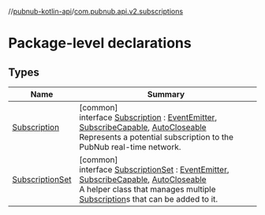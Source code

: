 //[pubnub-kotlin-api](../../index.md)/[com.pubnub.api.v2.subscriptions](index.md)

# Package-level declarations

## Types

| Name | Summary |
|---|---|
| [Subscription](-subscription/index.md) | [common]<br>interface [Subscription](-subscription/index.md) : [EventEmitter](../com.pubnub.api.v2.callbacks/-event-emitter/index.md), [SubscribeCapable](../../../../pubnub-kotlin/pubnub-kotlin-core-api/pubnub-kotlin-core-api/com.pubnub.api.v2.subscriptions/-subscribe-capable/index.md), [AutoCloseable](https://kotlinlang.org/api/core/kotlin-stdlib/kotlin/-auto-closeable/index.html)<br>Represents a potential subscription to the PubNub real-time network. |
| [SubscriptionSet](-subscription-set/index.md) | [common]<br>interface [SubscriptionSet](-subscription-set/index.md) : [EventEmitter](../com.pubnub.api.v2.callbacks/-event-emitter/index.md), [SubscribeCapable](../../../../pubnub-kotlin/pubnub-kotlin-core-api/pubnub-kotlin-core-api/com.pubnub.api.v2.subscriptions/-subscribe-capable/index.md), [AutoCloseable](https://kotlinlang.org/api/core/kotlin-stdlib/kotlin/-auto-closeable/index.html)<br>A helper class that manages multiple [Subscription](-subscription/index.md)s that can be added to it. |
